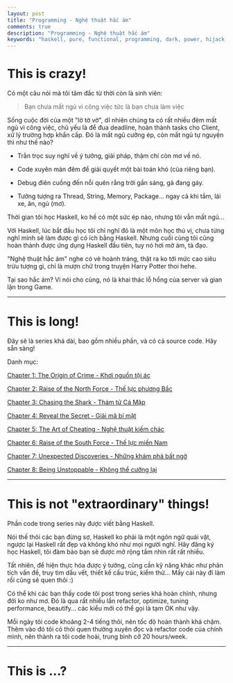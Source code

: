 ```yaml
---
layout: post
title: "Programming - Nghệ thuật hắc ám"
comments: true
description: "Programming - Nghệ thuật hắc ám"
keywords: "haskell, pure, functional, programming, dark, power, hijack, beauty"
---
```



# This is crazy!

Có một câu nói mà tôi tâm đắc từ thời còn là sinh viên:

> Bạn chưa mất ngủ vì công việc tức là bạn chưa làm việc

Sống cuộc đời của một "lờ tờ vờ", dĩ nhiên chúng ta có rất nhiều đêm mất ngủ vì công việc, chủ yếu là để đua deadline, hoàn thành tasks cho Client, xử lý trường hợp khẩn cấp. Đó là mất ngủ cưỡng ép, còn mất ngủ tự nguyện thì như thế nào?

* Trằn trọc suy nghĩ về ý tưởng, giải pháp, thậm chí còn mơ về nó.

* Code xuyên màn đêm để giải quyết một bài toán khó (của riêng bạn).

* Debug điên cuồng đến nỗi quên rằng trời gần sáng, gà đang gáy.

* Tưởng tượng ra Thread, String, Memory, Package... ngay cả khi tắm, lái xe, ăn, ngủ (mơ).


Thời gian tôi học Haskell, ko hề có một sức ép nào, nhưng tôi vẫn mất ngủ...

Với Haskell, lúc bắt đầu học tôi chỉ nghĩ đó là một môn học thú vị, chưa từng nghĩ mình sẽ làm được gì có ích bằng Haskell. Nhưng cuối cùng tôi cũng hoàn thành được ứng dụng Haskell đầu tiên, tuy nó hơi mờ ám, tà đạo.

"Nghệ thuật hắc ám" nghe có vẻ hoành tráng, thật ra ko tới mức cao siêu trừu tượng gì, chỉ là mượn chữ trong truyện Harry Potter thoi hehe.

Tại sao hắc ám? Vì nói cho cùng, nó là khai thác lỗ hổng của server và gian lận trong Game.

---

# This is long!

Đây sẽ là series khá dài, bao gồm nhiều phần, và có cả source code. Hãy sẵn sàng!

Danh mục:

[Chapter 1: The Origin of Crime - Khơi nguồn tội ác](https://thanhdo89se.github.io/2018/chapter01-the-origin-of-crime/)

[Chapter 2: Raise of the North Force - Thế lực phương Bắc](https://thanhdo89se.github.io/2018/chapter02-raise-of-the-north-force/)

[Chapter 3: Chasing the Shark - Thám tử Cá Mập](https://thanhdo89se.github.io/2018/chapter03-chasing-the-shark/)

[Chapter 4: Reveal the Secret - Giải mã bí mật](https://thanhdo89se.github.io/2018/chapter04-reveal-the-secret/)

[Chapter 5: The Art of Cheating - Nghệ thuật kiếm chác](https://thanhdo89se.github.io/2018/chapter05-the-art-of-cheating/)

[Chapter 6: Raise of the South Force - Thế lực miền Nam](https://thanhdo89se.github.io/2018/chapter06-raise-of-the-south-force/)

[Chapter 7: Unexpected Discoveries - Những khám phá bất ngờ](https://thanhdo89se.github.io/2018/chapter07-unexpected-discoveries/)

[Chapter 8: Being Unstoppable - Không thể cưỡng lại](https://thanhdo89se.github.io/2018/chapter08-being-unstoppable/)

---

# This is not "extraordinary" things!

Phần code trong series này được viết bằng Haskell.

Nói thế thôi các bạn đừng sợ, Haskell ko phải là một ngôn ngữ quái vật, ngược lại Haskell rất đẹp và không khó như mọi người nghĩ. Hãy đăng ký học Haskell, tôi đảm bảo bạn sẽ được mở rộng tầm nhìn rất rất nhiều.

Tất nhiên, để hiện thực hóa được ý tưởng, cũng cần kỹ năng khác như phân tích vấn đề, truy tìm dấu vết, thiết kế cấu trúc, kiểm thử... Mấy cái này đi làm rồi cũng sẽ quen thôi :)

Có thể khi các bạn thấy code tôi post trong series khá hoàn chỉnh, nhưng đời ko như mơ. Đó là qua rất nhiều lần refactor, optimize, tuning performance, beautify... các kiểu mới có thể gọi là tạm OK như vậy.

Mỗi ngày tôi code khoảng 2-4 tiếng thôi, nên tốc độ hoàn thành khá chậm. Thêm vào đó tôi có thói quen thường xuyên đọc và refactor code của chính mình, nên thành ra tôi code hoài, trung bình cỡ 20 hours/week.

---

# This is ...?